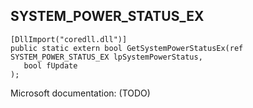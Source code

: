 ## SYSTEM_POWER_STATUS_EX

```
[DllImport("coredll.dll")]
public static extern bool GetSystemPowerStatusEx(ref SYSTEM_POWER_STATUS_EX lpSystemPowerStatus,
   bool fUpdate
);
```

Microsoft documentation: (TODO)
